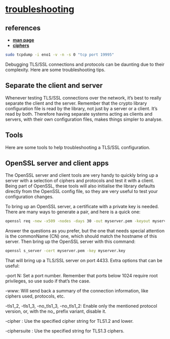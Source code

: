 # **[troubleshooting](https://documentation.ubuntu.com/server/explanation/crypto/troubleshooting-tls-ssl/)**

## references

- **[man page](https://docs.openssl.org/3.3/man1/openssl-s_server/)**
- **[ciphers](https://docs.openssl.org/3.3/man1/openssl-ciphers/#options)**

```bash
sudo tcpdump -i eno1 -v -n -s 0 "tcp port 19995"
```

Debugging TLS/SSL connections and protocols can be daunting due to their complexity. Here are some troubleshooting tips.

## Separate the client and server

Whenever testing TLS/SSL connections over the network, it’s best to really separate the client and the server. Remember that the crypto library configuration file is read by the library, not just by a server or a client. It’s read by both. Therefore having separate systems acting as clients and servers, with their own configuration files, makes things simpler to analyse.

## Tools

Here are some tools to help troubleshooting a TLS/SSL configuration.

## OpenSSL server and client apps

The OpenSSL server and client tools are very handy to quickly bring up a server with a selection of ciphers and protocols and test it with a client. Being part of OpenSSL, these tools will also initialise the library defaults directly from the OpenSSL config file, so they are very useful to test your configuration changes.

To bring up an OpenSSL server, a certificate with a private key is needed. There are many ways to generate a pair, and here is a quick one:

```bash
openssl req -new -x509 -nodes -days 30 -out myserver.pem -keyout myserver.key
```

Answer the questions as you prefer, but the one that needs special attention is the commonName (CN) one, which should match the hostname of this server. Then bring up the OpenSSL server with this command:

```bash
openssl s_server -cert myserver.pem -key myserver.key
```

That will bring up a TLS/SSL server on port 4433. Extra options that can be useful:

-port N: Set a port number. Remember that ports below 1024 require root privileges, so use sudo if that’s the case.

-www: Will send back a summary of the connection information, like ciphers used, protocols, etc.

-tls1_2, -tls1_3, -no_tls1_3, -no_tls1_2: Enable only the mentioned protocol version, or, with the no_ prefix variant, disable it.

-cipher <string>: Use the specified cipher string for TLS1.2 and lower.

-ciphersuite <string>: Use the specified string for TLS1.3 ciphers.
